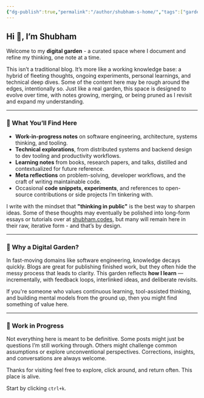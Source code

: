 ```yaml
---
{"dg-publish":true,"permalink":"/author/shubham-s-home/","tags":["gardenEntry"]}
---
```


## Hi 👋, I’m Shubham

Welcome to my **digital garden** - a curated space where I document and refine my thinking, one note at a time.

This isn’t a traditional blog. It’s more like a working knowledge base: a hybrid of fleeting thoughts, ongoing experiments, personal learnings, and technical deep dives. Some of the content here may be rough around the edges, intentionally so. Just like a real garden, this space is designed to evolve over time, with notes growing, merging, or being pruned as I revisit and expand my understanding.

---

### 🧠 What You’ll Find Here

- **Work-in-progress notes** on software engineering, architecture, systems thinking, and tooling.
- **Technical explorations**, from distributed systems and backend design to dev tooling and productivity workflows.
- **Learning notes** from books, research papers, and talks, distilled and contextualized for future reference.
- **Meta reflections** on problem-solving, developer workflows, and the craft of writing maintainable code.
- Occasional **code snippets, experiments**, and references to open-source contributions or side projects I’m tinkering with.

I write with the mindset that **"thinking in public"** is the best way to sharpen ideas. Some of these thoughts may eventually be polished into long-form essays or tutorials over at [shubham.codes](https://shubham.codes/), but many will remain here in their raw, iterative form - and that’s by design.

---

### 🧭 Why a Digital Garden?

In fast-moving domains like software engineering, knowledge decays quickly. Blogs are great for publishing finished work, but they often hide the messy process that leads to clarity. This garden reflects **how I learn** — incrementally, with feedback loops, interlinked ideas, and deliberate revisits.

If you're someone who values continuous learning, tool-assisted thinking, and building mental models from the ground up, then you might find something of value here.

---

### 🚧 Work in Progress

Not everything here is meant to be definitive. Some posts might just be questions I’m still working through. Others might challenge common assumptions or explore unconventional perspectives. Corrections, insights, and conversations are always welcome.

Thanks for visiting feel free to explore, click around, and return often. This place is alive.

Start by clicking `ctrl+k`.




